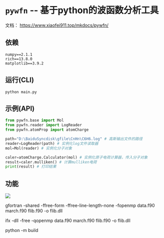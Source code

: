 # `pywfn` -- 基于python的波函数分析工具

文档： https://www.xiaofei911.top/mkdocs/pywfn/


## 依赖
```
numpy==2.1.1
rich==13.8.0
matplotlib==3.9.2
```
## 运行(CLI)
``` shell
python main.py
```

## 示例(API)
```python
from pywfn.base import Mol
from pywfn.reader import LogReader
from pywfn.atomProp import atomCharge

path="D:\BaiduSyncdisk\gfile\CnHn\C6H6.log" # 高斯输出文件的路径
reader=LogReader(path) # 实例化log文件读取器
mol=Mol(reader) # 实例化分子对象

caler=atomCharge.Calculator(mol) # 实例化原子电荷计算器，传入分子对象
result=caler.mulliken() # 计算mulliken电荷
print(result) # 打印结果
```

## 功能
![](./docs/pywfn_xmind.png)

gfortran -shared -ffree-form -ffree-line-length-none -fopenmp data.f90 march.f90 flib.f90 -o flib.dll

ifx -dll -free -qopenmp data.f90 march.f90 flib.f90 -o flib.dll

python -m build
